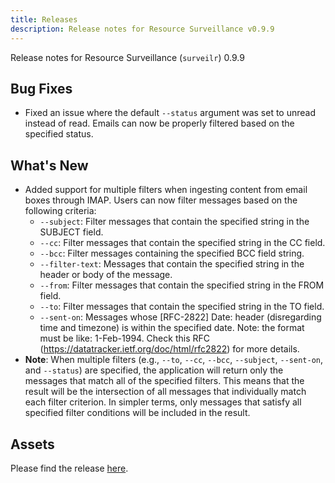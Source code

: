 ```yaml
---
title: Releases
description: Release notes for Resource Surveillance v0.9.9
---
```


Release notes for Resource Surveillance (`surveilr`) 0.9.9

## Bug Fixes

- Fixed an issue where the default `--status` argument was set to unread instead
  of read. Emails can now be properly filtered based on the specified status.

## What's New

- Added support for multiple filters when ingesting content from email boxes
  through IMAP. Users can now filter messages based on the following criteria:
  - `--subject`: Filter messages that contain the specified string in the
    SUBJECT field.
  - `--cc`: Filter messages that contain the specified string in the CC field.
  - `--bcc`: Filter messages containing the specified BCC field string.
  - `--filter-text`: Messages that contain the specified string in the header or
    body of the message.
  - `--from`: Filter messages that contain the specified string in the FROM
    field.
  - `--to`: Filter messages that contain the specified string in the TO field.
  - `--sent-on`: Messages whose [RFC-2822] Date: header (disregarding time and
    timezone) is within the specified date. Note: the format must be like:
    1-Feb-1994. Check this RFC (https://datatracker.ietf.org/doc/html/rfc2822)
    for more details.
- **Note**: When multiple filters (e.g., `--to`, `--cc`, `--bcc`, `--subject`,
  `--sent-on`, and `--status`) are specified, the application will return only
  the messages that match all of the specified filters. This means that the
  result will be the intersection of all messages that individually match each
  filter criterion. In simpler terms, only messages that satisfy all specified
  filter conditions will be included in the result.

## Assets

Please find the release
[here](https://github.com/opsfolio/releases.opsfolio.com/releases/tag/0.9.9).
